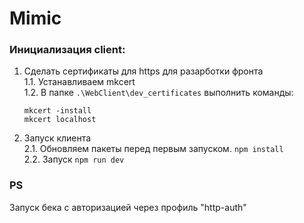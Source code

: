 # Mimic

### Инициализация client:

1. Сделать сертификаты для https для разарботки фронта  
   1.1. Устанавливаем mkcert  
   1.2. В папке `.\WebClient\dev_certificates` выполнить команды:
   ```
   mkcert -install
   mkcert localhost
   ```
2. Запуск клиента  
   2.1. Обновляем пакеты перед первым запуском. `npm install`  
   2.2. Запуск `npm run dev`  

### PS

Запуск бека с авторизацией через профиль "http-auth"
